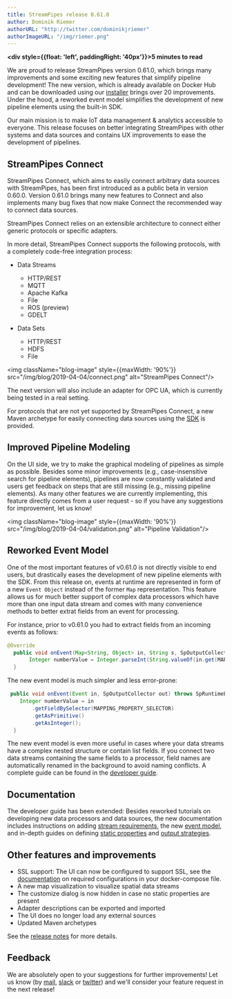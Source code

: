 ```yaml
---
title: StreamPipes release 0.61.0
author: Dominik Riemer
authorURL: "http://twitter.com/dominikjriemer"
authorImageURL: "/img/riemer.png"
---
```

**<div style={{float: 'left', paddingRight: '40px'}}>5 minutes to read</div>**
<br/>

We are proud to release StreamPipes version 0.61.0, which brings many improvements and some exciting new features that simplify pipeline development!
The new version, which is already available on Docker Hub and can be downloaded using our [installer](https://github.com/streampipes/streampipes-installer) brings over 20 improvements. Under the hood, a reworked event model simplifies the development of new pipeline elements using the built-in SDK.
<!--truncate-->

Our main mission is to make IoT data management & analytics accessible to everyone.
This release focuses on better integrating StreamPipes with other systems and data sources and contains UX improvements to ease the development of pipelines.

## StreamPipes Connect
StreamPipes Connect, which aims to easily connect arbitrary data sources with StreamPipes, has been first introduced as a public beta in version 0.60.0.
Version 0.61.0 brings many new features to Connect and also implements many bug fixes that now make Connect the recommended way to connect data sources.

StreamPipes Connect relies on an extensible architecture to connect either generic protocols or specific adapters.

In more detail, StreamPipes Connect supports the following protocols, with a completely code-free integration process:

* Data Streams
    * HTTP/REST
    * MQTT
    * Apache Kafka
    * File
    * ROS (preview)
    * GDELT

* Data Sets
    * HTTP/REST
    * HDFS
    * File

<img className="blog-image" style={{maxWidth: '90%'}} src="/img/blog/2019-04-04/connect.png" alt="StreamPipes Connect"/>

The next version will also include an adapter for OPC UA, which is currently being tested in a real setting.

For protocols that are not yet supported by StreamPipes Connect, a new Maven archetype for easily connecting data sources using the [SDK](/docs/dev-guide-tutorial-sources) is provided.

## Improved Pipeline Modeling

On the UI side, we try to make the graphical modeling of pipelines as simple as possible. Besides some minor improvements (e.g., case-insensitive search for pipeline elements), pipelines are now constantly validated and users get feedback on steps that are still missing (e.g., missing pipeline elements).
As many other features we are currently implementing, this feature directly comes from a user request - so if you have any suggestions for improvement, let us know!

<img className="blog-image" style={{maxWidth: '90%'}} src="/img/blog/2019-04-04/validation.png" alt="Pipeline Validation"/>


## Reworked Event Model

One of the most important features of v0.61.0 is not directly visible to end users, but drastically eases the development of new pipeline elements with the SDK.
From this release on, events at runtime are represented in form of a new ``Event Object`` instead of the former ``Map`` representation.
This feature allows us for much better support of complex data processors which have more than one input data stream and comes with many convenience methods to better extrat fields from an event for processing.

For instance, prior to v0.61.0 you had to extract fields from an incoming events as follows:

```java
@Override
  public void onEvent(Map<String, Object> in, String s, SpOutputCollector out) {
       Integer numberValue = Integer.parseInt(String.valueOf(in.get(MAPPING_PROPERTY_ID));
  }
```

The new event model is much simpler and less error-prone:

```java
 public void onEvent(Event in, SpOutputCollector out) throws SpRuntimeException {
    Integer numberValue = in
        .getFieldBySelector(MAPPING_PROPERTY_SELECTOR)
        .getAsPrimitive()
        .getAsInteger();
  }
```

The new event model is even more useful in cases where your data streams have a complex nested structure or contain list fields.
If you connect two data streams containing the same fields to a processor, field names are automatically renamed in the background to avoid naming conflicts.
A complete guide can be found in the [developer guide](dev-guide-event-model).

## Documentation

The developer guide has been extended:
Besides reworked tutorials on developing new data processors and data sources, the new documentation includes instructions on adding [stream requirements](dev-guide-stream-requirements), the new [event model](dev-guide-event-model), and in-depth guides on defining [static properties](dev-guide-static-properties) and [output strategies](dev-guide-output-strategies).

## Other features and improvements

* SSL support: The UI can now be configured to support SSL, see the [documentation](/docs/dev-guide-ssl) on required configurations in your docker-compose file.
* A new map visualization to visualize spatial data streams
* The customize dialog is now hidden in case no static properties are present
* Adapter descriptions can be exported and imported
* The UI does no longer load any external sources
* Updated Maven archetypes

See the [release notes](https://github.com/streampipes/streampipes/releases/tag/0.61.0) for more details.

## Feedback

We are absolutely open to your suggestions for further improvements! Let us know (by [mail](mailto:feedback@streampipes.org), [slack](https://slack.streampipes.org) or [twitter](https://www.twitter.com/streampipes)) and we'll consider your feature request in the next release!






